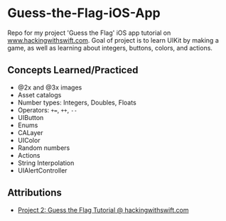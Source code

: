 # Guess-the-Flag-iOS-App
Repo for my project 'Guess the Flag' iOS app tutorial on www.hackingwithswift.com. Goal of project is to learn UIKit by making a game, as well as learning about integers, buttons, colors, and actions.

## Concepts Learned/Practiced
* @2x and @3x images
* Asset catalogs
* Number types: Integers, Doubles, Floats
* Operators: ```+=```, ```++```, ```--```
* UIButton
* Enums
* CALayer
* UIColor
* Random numbers
* Actions
* String Interpolation
* UIAlertController

## Attributions
* [Project 2: Guess the Flag Tutorial @ hackingwithswift.com](https://www.hackingwithswift.com/read/2/overview)
